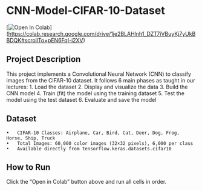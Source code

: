 # CNN-Model-CIFAR-10-Dataset

[![Open In Colab](https://colab.research.google.com/assets/colab-badge.svg)]
(https://colab.research.google.com/drive/1je2BLAHlnh1_DZT7iVBuyKj7yUkBBDQK#scrollTo=pEN6FqI-i2XV)

## Project Description

This project implements a Convolutional Neural Network (CNN) to classify images from the CIFAR-10 dataset.
It follows 6 main phases as taught in our lectures:
	1.	Load the dataset
	2.	Display and visualize the data
	3.	Build the CNN model
	4.	Train (fit) the model using the training dataset
	5.	Test the model using the test dataset
	6.	Evaluate and save the model

## Dataset
	•	CIFAR-10 Classes: Airplane, Car, Bird, Cat, Deer, Dog, Frog, Horse, Ship, Truck
	•	Total Images: 60,000 color images (32×32 pixels), 6,000 per class
	•	Available directly from tensorflow.keras.datasets.cifar10

## How to Run

Click the “Open in Colab” button above and run all cells in order.
